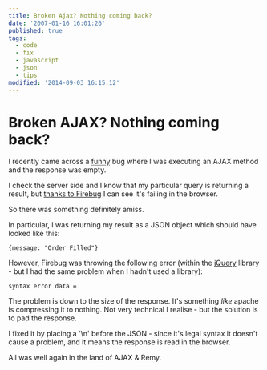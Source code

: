 ```yaml
---
title: Broken Ajax? Nothing coming back?
date: '2007-01-16 16:01:26'
published: true
tags:
  - code
  - fix
  - javascript
  - json
  - tips
modified: '2014-09-03 16:15:12'
---
```

# Broken AJAX? Nothing coming back?

I recently came across a <acronym title="annoying">funny</acronym> bug where I was executing an AJAX method and the response was empty.

I check the server side and I know that my particular query is returning a result, but [thanks to Firebug](http://remysharp.com/2006/12/30/firebug-10-beta/) I can see it's failing in the browser.

So there was something definitely amiss.


<!--more-->

In particular, I was returning my result as a JSON object which should have looked like this:

`{message: "Order Filled"}`

However, Firebug was throwing the following error (within the [jQuery](http://jqery.com) library - but I had the same problem when I hadn't used a library):

`syntax error
data =`

The problem is down to the size of the response.  It's something *like* apache is compressing it to nothing.  Not very technical I realise - but the solution is to pad the response.

I fixed it by placing a '\n' before the JSON - since it's legal syntax it doesn't cause a problem, and it means the response is read in the browser. 

All was well again in the land of AJAX & Remy.

